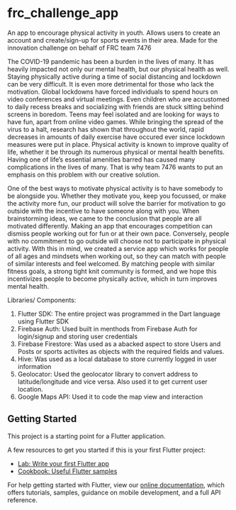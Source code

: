 # frc_challenge_app

An app to encourage physical activity in youth. Allows users to create an account and create/sign-up for sports events in their area. Made for the innovation challenge on behalf of FRC team 7476

The COVID-19 pandemic has been a burden in the lives of many. It has heavily impacted not only our mental health, but our physical health as well. Staying physically active during a time of social distancing and lockdown can be very difficult. It is even more detrimental for those who lack the motivation. Global lockdowns have forced individuals to spend hours on video conferences and virtual meetings. Even children who are accustomed to daily recess breaks and socializing with friends are stuck sitting behind screens in boredom. Teens may feel isolated and are looking for ways to have fun, apart from online video games. While bringing the spread of the virus to a halt, research has shown that throughout the world, rapid decreases in amounts of daily exercise have occured ever since lockdown measures were put in place. Physical activity is known to improve quality of life, whether it be through its numerous physical or mental health benefits. Having one of life’s essential amenities barred has caused many complications in the lives of many. That is why team 7476 wants to put an emphasis on this problem with our creative solution.

One of the best ways to motivate physical activity is to have somebody to be alongside you. Whether they motivate you, keep you focussed, or make the activity more fun, our product will solve the barrier for motivation to go outside with the incentive to have someone along with you. When brainstorming ideas, we came to the conclusion that people are all motivated differently. Making an app that encourages competition can dismiss people working out for fun or at their own pace. Conversely, people with no commitment to go outside will choose not to participate in physical activity. With this in mind, we created a service app which works for people of all ages and mindsets when working out, so they can match with people of similar interests and feel welcomed. By matching people with similar fitness goals, a strong tight knit community is formed, and we hope this incentivizes people to become physically active, which in turn improves mental health. 

Libraries/ Components:

1) Flutter SDK: The entire project was programmed in the Dart language using Flutter SDK
2) Firebase Auth: Used built in menthods from Firebase Auth for login/signup and storing user credentials
3) Firebase Firestore: Was used as a abacked aspect to store Users and Posts or sports activites as objects with the required fields and values.
4) Hive: Was used as a local database to store currently logged in user information
5) Geolocator: Used the geolocator library to convert address to latitude/longitude and vice versa. Also used it to get current user location.
6) Google Maps API: Used it to code the map view and interaction

## Getting Started

This project is a starting point for a Flutter application.

A few resources to get you started if this is your first Flutter project:

- [Lab: Write your first Flutter app](https://flutter.dev/docs/get-started/codelab)
- [Cookbook: Useful Flutter samples](https://flutter.dev/docs/cookbook)

For help getting started with Flutter, view our
[online documentation](https://flutter.dev/docs), which offers tutorials,
samples, guidance on mobile development, and a full API reference.
